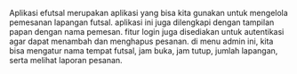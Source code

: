Aplikasi efutsal merupakan aplikasi yang bisa kita gunakan untuk mengelola pemesanan lapangan futsal.
aplikasi ini juga dilengkapi dengan tampilan papan dengan nama pemesan.
fitur login juga disediakan untuk autentikasi agar dapat menambah dan menghapus pesanan.
di menu admin ini, kita bisa mengatur nama tempat futsal, jam buka, jam tutup, jumlah lapangan, serta melihat laporan pesanan.
